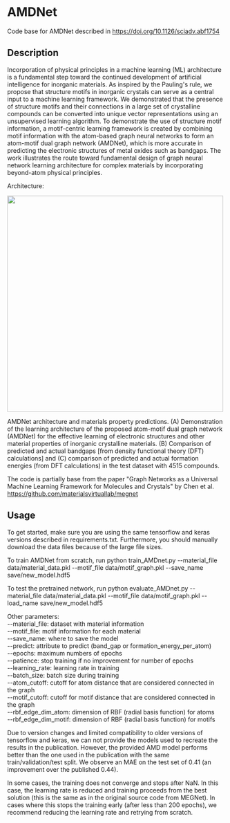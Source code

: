 # AMDNet
Code base for AMDNet described in https://doi.org/10.1126/sciadv.abf1754
 
## Description

Incorporation of physical principles in a machine learning (ML) architecture is a fundamental step toward the continued development of artificial intelligence for inorganic materials. As inspired by the Pauling's rule, we propose that structure motifs in inorganic crystals can serve as a central input to a machine learning framework. We demonstrated that the presence of structure motifs and their connections in a large set of crystalline compounds can be converted into unique vector representations using an unsupervised learning algorithm. To demonstrate the use of structure motif information, a motif-centric learning framework is created by combining motif information with the atom-based graph neural networks to form an atom-motif dual graph network (AMDNet), which is more accurate in predicting the electronic structures of metal oxides such as bandgaps. The work illustrates the route toward fundamental design of graph neural network learning architecture for complex materials by incorporating beyond-atom physical principles.

Architecture:

<img src="https://user-images.githubusercontent.com/51958221/139077101-4bd41f24-f209-4a51-8f7b-579cec81eb77.png" width="500">

AMDNet architecture and materials property predictions.
(A) Demonstration of the learning architecture of the proposed atom-motif dual graph network (AMDNet) for the effective learning of electronic structures and other material properties of inorganic crystalline materials. (B) Comparison of predicted and actual bandgaps [from density functional theory (DFT) calculations] and (C) comparison of predicted and actual formation energies (from DFT calculations) in the test dataset with 4515 compounds.

The code is partially base from the paper "Graph Networks as a Universal Machine Learning Framework for Molecules and Crystals" by Chen et al. https://github.com/materialsvirtuallab/megnet

## Usage

To get started, make sure you are using the same tensorflow and keras versions described in requirements.txt. Furthermore, you should manually download the data files because of the large file sizes.

To train AMDNet from scratch, run
python train_AMDnet.py --material_file data/material_data.pkl --motif_file data/motif_graph.pkl --save_name save/new_model.hdf5

To test the pretrained network, run
python evaluate_AMDnet.py  --material_file data/material_data.pkl --motif_file data/motif_graph.pkl --load_name save/new_model.hdf5

Other parameters: <br>
--material_file: dataset with material information <br>
--motif_file: motif information for each material <br>
--save_name: where to save the model <br>
--predict: attribute to predict (band_gap or formation_energy_per_atom) <br>
--epochs: maximum numbers of epochs <br>
--patience: stop training if no improvement for number of epochs <br>
--learning_rate: learning rate in training <br>
--batch_size: batch size during training <br>
--atom_cutoff: cutoff for atom distance that are considered connected in the graph <br>
--motif_cutoff: cutoff for motif distance that are considered connected in the graph <br>
--rbf_edge_dim_atom: dimension of RBF (radial basis function) for atoms <br>
--rbf_edge_dim_motif: dimension of RBF (radial basis function) for motifs <br>

Due to version changes and limited compatibility to older versions of tensorflow and keras, we can not provide the models used to recreate the results in the publication. However, the provided AMD model performs better than the one used in the publication with the same train/validation/test split. We observe an MAE on the test set of 0.41 (an improvement over the published 0.44).

In some cases, the training does not converge and stops after NaN. In this case, the learning rate is reduced and training proceeds from the best solution (this is the same as in the original source code from MEGNet). In cases where this stops the training early (after less than 200 epochs), we recommend reducing the learning rate and retrying from scratch.
